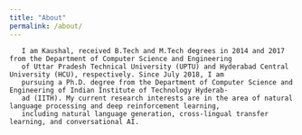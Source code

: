 ```yaml
---
title: "About"
permalink: /about/
---
```

       I am Kaushal, received B.Tech and M.Tech degrees in 2014 and 2017 from the Department of Computer Science and Engineering
       of Uttar Pradesh Technical University (UPTU) and Hyderabad Central University (HCU), respectively. Since July 2018, I am
       pursuing a Ph.D. degree from the Department of Computer Science and Engineering of Indian Institute of Technology Hyderab-
       ad (IITH). My current research interests are in the area of natural language processing and deep reinforcement learning, 
       including natural language generation, cross-lingual transfer learning, and conversational AI.
